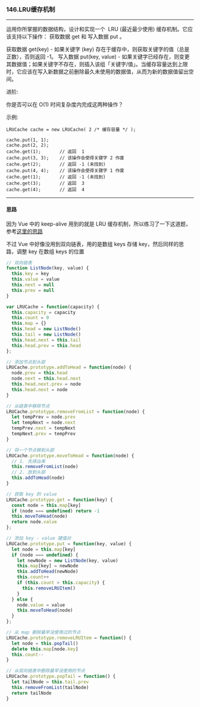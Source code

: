 ### 146.LRU缓存机制

---

运用你所掌握的数据结构，设计和实现一个  LRU (最近最少使用) 缓存机制。它应该支持以下操作： 获取数据 get 和 写入数据 put 。

获取数据 get(key) - 如果关键字 (key) 存在于缓存中，则获取关键字的值（总是正数），否则返回 -1。
写入数据 put(key, value) - 如果关键字已经存在，则变更其数据值；如果关键字不存在，则插入该组「关键字/值」。当缓存容量达到上限时，它应该在写入新数据之前删除最久未使用的数据值，从而为新的数据值留出空间。

进阶:

你是否可以在 O(1) 时间复杂度内完成这两种操作？

示例:
```
LRUCache cache = new LRUCache( 2 /* 缓存容量 */ );

cache.put(1, 1);
cache.put(2, 2);
cache.get(1);       // 返回  1
cache.put(3, 3);    // 该操作会使得关键字 2 作废
cache.get(2);       // 返回 -1 (未找到)
cache.put(4, 4);    // 该操作会使得关键字 1 作废
cache.get(1);       // 返回 -1 (未找到)
cache.get(3);       // 返回  3
cache.get(4);       // 返回  4
```

---

#### 思路

因为 Vue 中的 keep-alive 用到的就是 LRU 缓存机制，所以练习了一下这道题，参考[这里的思路](https://leetcode-cn.com/problems/lru-cache/solution/bu-yong-yu-yan-nei-jian-de-map-gua-dang-feng-zhuan/)

不过 Vue 中好像没用到双向链表，用的是数组 keys 存储 key，然后同样的思路，调整 key 在数组 keys 的位置

``` js
// 双向链表
function ListNode(key, value) {
  this.key = key
  this.value = value
  this.next = null
  this.prev = null
}

var LRUCache = function(capacity) {
  this.capacity = capacity
  this.count = 0
  this.map = {}
  this.head = new ListNode()
  this.tail = new ListNode()
  this.head.next = this.tail
  this.head.prev = this.head
};

// 添加节点到头部
LRUCache.prototype.addToHead = function(node) {
  node.prev = this.head
  node.next = this.head.next
  this.head.next.prev = node
  this.head.next = node
}

// 从链表中移除节点
LRUCache.prototype.removeFromList = function(node) {
  let tempPrev = node.prev
  let tempNext = node.next
  tempPrev.next = tempNext
  tempNext.prev = tempPrev
}

// 将一个节点移到头部
LRUCache.prototype.moveToHead = function(node) {
  // 1. 先择出来
  this.removeFromList(node)
  // 2. 放到头部
  this.addToHead(node)
}

// 获取 key 的 value
LRUCache.prototype.get = function(key) {
  const node = this.map[key]
  if (node === undefined) return -1
  this.moveToHead(node)
  return node.value
};

// 添加 key - value 键值对
LRUCache.prototype.put = function(key, value) {
  let node = this.map[key]
  if (node === undefined) {
    let newNode = new ListNode(key, value)
    this.map[key] = newNode
    this.addToHead(newNode)
    this.count++
    if (this.count > this.capacity) {
      this.removeLRUItem()
    }
  } else {
    node.value = value
    this.moveToHead(node)
  }
};

// 从 map 删除最早没使用过的节点
LRUCache.prototype.removeLRUItem = function() {
  let node = this.popTail()
  delete this.map[node.key]
  this.count--
}

// 从双向链表中删除最早没使用的节点
LRUCache.prototype.popTail = function() {
  let tailNode = this.tail.prev
  this.removeFromList(tailNode)
  return tailNode
}
```
